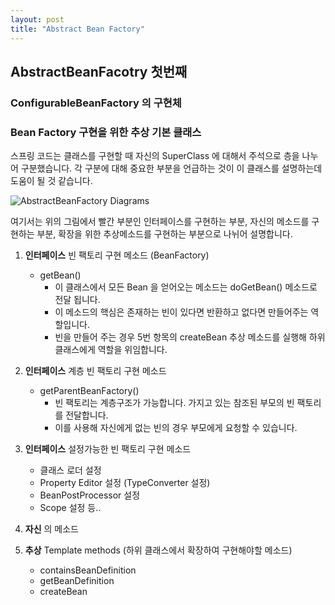 ```yaml
---
layout: post
title: "Abstract Bean Factory"
---
```


## AbstractBeanFacotry 첫번째

### ConfigurableBeanFactory 의 구현체
### Bean Factory 구현을 위한 추상 기본 클래스

스프링 코드는 클래스를 구현할 때 자신의 SuperClass 에 대해서 주석으로 층을 나누어 구분했습니다.
각 구분에 대해 중요한 부분을 언급하는 것이 이 클래스를 설명하는데 도움이 될 것 같습니다.

![AbstractBeanFactory Diagrams](https://github.com/YounHyunJun/YounHyunJun.github.io/blob/master/img/AbstractBeanFactory_Digagram.PNG)

여기서는 위의 그림에서 빨간 부분인 인터페이스를 구현하는 부분, 자신의 메소드를 구현하는 부분, 확장을 위한 추상메소드를 구현하는 부분으로 나뉘어 설명합니다. 

1. **인터페이스** 빈 팩토리 구현 메소드 (BeanFactory)

    - getBean()
        - 이 클래스에서 모든 Bean 을 얻어오는 메소드는 doGetBean() 메소드로 전달 됩니다.
        - 이 메소드의 핵심은 존재하는 빈이 있다면 반환하고 없다면 만들어주는 역할입니다.
        - 빈을 만들어 주는 경우 5번 항목의 createBean 추상 메소드를 실행해 하위 클래스에게 역할을 위임합니다.

2. **인터페이스** 계층 빈 팩토리 구현 메소드

    - getParentBeanFactory()
        - 빈 팩토리는 계층구조가 가능합니다. 가지고 있는 참조된 부모의 빈 팩토리를 전달합니다. 
        - 이를 사용해 자신에게 없는 빈의 경우 부모에게 요청할 수 있습니다.

3. **인터페이스** 설정가능한 빈 팩토리 구현 메소드

    - 클래스 로더 설정
    - Property Editor 설정 (TypeConverter 설정)
    - BeanPostProcessor 설정
    - Scope 설정
    등..

4. **자신** 의 메소드

5. **추상** Template methods (하위 클래스에서 확장하여 구현해야할 메소드)
    - containsBeanDefinition
    - getBeanDefinition
    - createBean